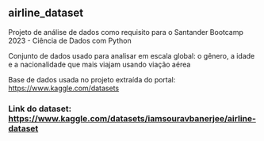 ## airline_dataset

Projeto de análise de dados como requisito para o  Santander Bootcamp 2023 - Ciência de Dados com Python 

Conjunto de dados usado para analisar em escala global: o gênero, a idade e a nacionalidade que mais viajam usando viação aérea

Base de dados usada no projeto extraída do portal: https://www.kaggle.com/datasets
### Link do dataset: https://www.kaggle.com/datasets/iamsouravbanerjee/airline-dataset
